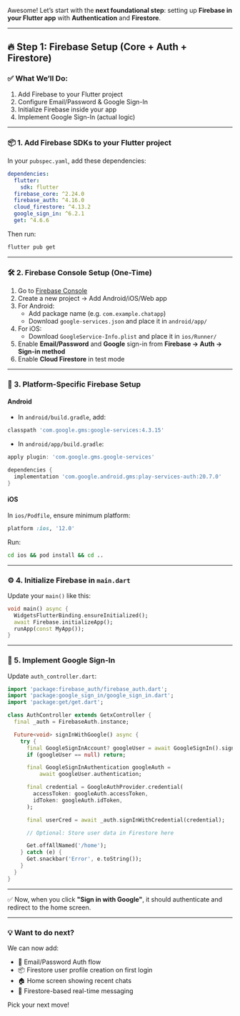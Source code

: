 Awesome! Let’s start with the **next foundational step**: setting up **Firebase in your Flutter app** with **Authentication** and **Firestore**.

---

## 🔥 Step 1: Firebase Setup (Core + Auth + Firestore)

### ✅ What We’ll Do:
1. Add Firebase to your Flutter project
2. Configure Email/Password & Google Sign-In
3. Initialize Firebase inside your app
4. Implement Google Sign-In (actual logic)

---

### 📦 1. Add Firebase SDKs to your Flutter project

In your `pubspec.yaml`, add these dependencies:

```yaml
dependencies:
  flutter:
    sdk: flutter
  firebase_core: ^2.24.0
  firebase_auth: ^4.16.0
  cloud_firestore: ^4.13.2
  google_sign_in: ^6.2.1
  get: ^4.6.6
```

Then run:

```bash
flutter pub get
```

---

### 🛠️ 2. Firebase Console Setup (One-Time)

1. Go to [Firebase Console](https://console.firebase.google.com/)
2. Create a new project → Add Android/iOS/Web app
3. For Android:
   - Add package name (e.g. `com.example.chatapp`)
   - Download `google-services.json` and place it in `android/app/`
4. For iOS:
   - Download `GoogleService-Info.plist` and place it in `ios/Runner/`
5. Enable **Email/Password** and **Google** sign-in from **Firebase → Auth → Sign-in method**
6. Enable **Cloud Firestore** in test mode

---

### 🧱 3. Platform-Specific Firebase Setup

#### Android
- In `android/build.gradle`, add:

```gradle
classpath 'com.google.gms:google-services:4.3.15'
```

- In `android/app/build.gradle`:

```gradle
apply plugin: 'com.google.gms.google-services'

dependencies {
  implementation 'com.google.android.gms:play-services-auth:20.7.0'
}
```

#### iOS
In `ios/Podfile`, ensure minimum platform:

```ruby
platform :ios, '12.0'
```

Run:

```bash
cd ios && pod install && cd ..
```

---

### ⚙️ 4. Initialize Firebase in `main.dart`

Update your `main()` like this:

```dart
void main() async {
  WidgetsFlutterBinding.ensureInitialized();
  await Firebase.initializeApp();
  runApp(const MyApp());
}
```

---

### 👤 5. Implement Google Sign-In

Update `auth_controller.dart`:

```dart
import 'package:firebase_auth/firebase_auth.dart';
import 'package:google_sign_in/google_sign_in.dart';
import 'package:get/get.dart';

class AuthController extends GetxController {
  final _auth = FirebaseAuth.instance;

  Future<void> signInWithGoogle() async {
    try {
      final GoogleSignInAccount? googleUser = await GoogleSignIn().signIn();
      if (googleUser == null) return;

      final GoogleSignInAuthentication googleAuth =
          await googleUser.authentication;

      final credential = GoogleAuthProvider.credential(
        accessToken: googleAuth.accessToken,
        idToken: googleAuth.idToken,
      );

      final userCred = await _auth.signInWithCredential(credential);

      // Optional: Store user data in Firestore here

      Get.offAllNamed('/home');
    } catch (e) {
      Get.snackbar('Error', e.toString());
    }
  }
}
```

---

✅ Now, when you click **"Sign in with Google"**, it should authenticate and redirect to the home screen.

---

### 💡 Want to do next?
We can now add:
- 🔄 Email/Password Auth flow
- 📦 Firestore user profile creation on first login
- 🏠 Home screen showing recent chats
- 💬 Firestore-based real-time messaging

Pick your next move!